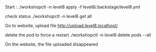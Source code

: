 
Start :
./workshopctl -n level8 apply -f level8/.backstage/level8.yml

check status
./workshopctl -n level8 get all                              

Go to website, upload file
http://upload.level8.localhost/

delete the pod to force a restart
./workshopctl -n level8 delete pods --all

On the website, the file uploaded disappeared

